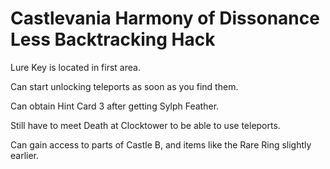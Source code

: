 # Castlevania Harmony of Dissonance Less Backtracking Hack

Lure Key is located in first area.

Can start unlocking teleports as soon as you find them.

Can obtain Hint Card 3 after getting Sylph Feather.

Still have to meet Death at Clocktower to be able to use teleports.

Can gain access to parts of Castle B, and items like the Rare Ring slightly earlier.
